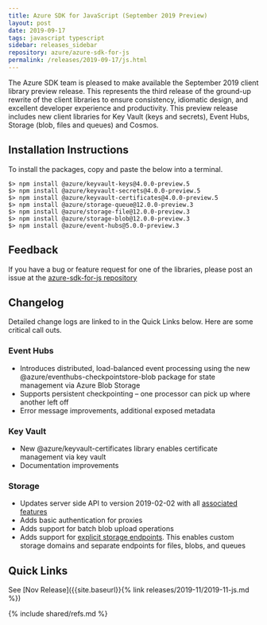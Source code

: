 ```yaml
---
title: Azure SDK for JavaScript (September 2019 Preview)
layout: post
date: 2019-09-17
tags: javascript typescript
sidebar: releases_sidebar
repository: azure/azure-sdk-for-js
permalink: /releases/2019-09-17/js.html
---
```


The Azure SDK team is pleased to make available the September 2019 client library preview release. This represents the third release of the ground-up rewrite of the client libraries to ensure consistency, idiomatic design, and excellent developer experience and productivity. This preview release includes new client libraries for Key Vault (keys and secrets), Event Hubs, Storage (blob, files and queues) and Cosmos.

## Installation Instructions

To install the packages, copy and paste the below into a terminal.

    $> npm install @azure/keyvault-keys@4.0.0-preview.5
    $> npm install @azure/keyvault-secrets@4.0.0-preview.5
    $> npm install @azure/keyvault-certificates@4.0.0-preview.5
    $> npm install @azure/storage-queue@12.0.0-preview.3
    $> npm install @azure/storage-file@12.0.0-preview.3
    $> npm install @azure/storage-blob@12.0.0-preview.3
    $> npm install @azure/event-hubs@5.0.0-preview.3

## Feedback

If you have a bug or feature request for one of the libraries, please post an issue at the [azure-sdk-for-js repository](https://github.com/azure/azure-sdk-for-js/issues)

## Changelog

Detailed change logs are linked to in the Quick Links below. Here are some critical call outs.

### Event Hubs

- Introduces distributed, load-balanced event processing using the new @azure/eventhubs-checkpointstore-blob package for state management via Azure Blob Storage
- Supports persistent checkpointing – one processor can pick up where another left off
- Error message improvements, additional exposed metadata

### Key Vault

- New @azure/keyvault-certificates library enables certificate management via key vault
- Documentation improvements

### Storage

- Updates server side API to version 2019-02-02 with all [associated features](https://docs.microsoft.com/rest/api/storageservices/versioning-for-the-azure-storage-services)
- Adds basic authentication for proxies
- Adds support for batch blob upload operations
- Adds support for [explicit storage endpoints](https://docs.microsoft.com/azure/storage/common/storage-configure-connection-string#create-a-connection-string-for-an-explicit-storage-endpoint). This enables custom storage domains and separate endpoints for files, blobs, and queues


## Quick Links

See [Nov Release]({{site.baseurl}}{% link releases/2019-11/2019-11-js.md %})

{% include shared/refs.md %}
